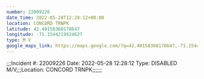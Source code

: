 ```yaml
---
number: 22009226
date_time: 2022-05-28T12:28:12+00:00
location: CONCORD TRNPK
latitude: 42.40158360178647
longitude: -71.1544219424627
type: M V
google_maps_link: https://maps.google.com/?q=42.40158360178647,-71.1544219424627
---
```


;;;Incident #: 22009226   Date: 2022-05-28 12:28:12   Type: DISABLED M/V;;;Location: CONCORD TRNPK;;;;;;

